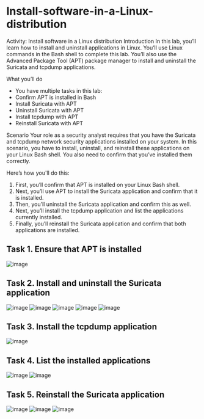 # Install-software-in-a-Linux-distribution

Activity: Install software in a Linux distribution
Introduction
In this lab, you’ll learn how to install and uninstall applications in Linux. You’ll use Linux commands in the Bash shell to complete this lab. You’ll also use the Advanced Package Tool (APT) package manager to install and uninstall the Suricata and tcpdump applications.

What you’ll do
 - You have multiple tasks in this lab:
 - Confirm APT is installed in Bash
 - Install Suricata with APT
 - Uninstall Suricata with APT
 - Install tcpdump with APT
 - Reinstall Suricata with APT

Scenario
Your role as a security analyst requires that you have the Suricata and tcpdump network security applications installed on your system.
In this scenario, you have to install, uninstall, and reinstall these applications on your Linux Bash shell. You also need to confirm that you’ve installed them correctly.

Here’s how you'll do this:
 1. First, you’ll confirm that APT is installed on your Linux Bash shell.
 2. Next, you’ll use APT to install the Suricata application and confirm that it is installed.
 3. Then, you’ll uninstall the Suricata application and confirm this as well.
 4. Next, you’ll install the tcpdump application and list the applications currently installed.
 5. Finally, you’ll reinstall the Suricata application and confirm that both applications are installed.

## Task 1. Ensure that APT is installed
![image](https://github.com/roulthegr8/Install-software-in-a-Linux-distribution/assets/90126847/4c510f30-441e-4b41-8d6a-1bbd4c42a043)

## Task 2. Install and uninstall the Suricata application
![image](https://github.com/roulthegr8/Install-software-in-a-Linux-distribution/assets/90126847/3ea013ae-d7dd-4b26-965e-6d6b38c55c74)
![image](https://github.com/roulthegr8/Install-software-in-a-Linux-distribution/assets/90126847/a9e5e872-fe32-41f4-859c-dd446ffdd93a)
![image](https://github.com/roulthegr8/Install-software-in-a-Linux-distribution/assets/90126847/0dfd3e04-3f5d-4953-b50a-0d68f4e881f3)
![image](https://github.com/roulthegr8/Install-software-in-a-Linux-distribution/assets/90126847/a7fb31a2-cb62-4b75-ba81-353962d7d7ce)
![image](https://github.com/roulthegr8/Install-software-in-a-Linux-distribution/assets/90126847/93e7d63c-eb1b-4c08-86aa-0639ee590a41)

## Task 3. Install the tcpdump application
![image](https://github.com/roulthegr8/Install-software-in-a-Linux-distribution/assets/90126847/4a4187c0-6aad-49e4-acba-204c1c191c79)

## Task 4. List the installed applications
![image](https://github.com/roulthegr8/Install-software-in-a-Linux-distribution/assets/90126847/c79bd6aa-c382-4162-8edc-a956983dd3ad)
![image](https://github.com/roulthegr8/Install-software-in-a-Linux-distribution/assets/90126847/73e1b500-9595-48b9-9bcd-0593bcbcd85e)

## Task 5. Reinstall the Suricata application
![image](https://github.com/roulthegr8/Install-software-in-a-Linux-distribution/assets/90126847/2908df6a-ff49-435f-980b-62de030087f4)
![image](https://github.com/roulthegr8/Install-software-in-a-Linux-distribution/assets/90126847/61854b41-53eb-4ddd-aaec-e018ffeac66f)
![image](https://github.com/roulthegr8/Install-software-in-a-Linux-distribution/assets/90126847/90fbb0d8-8cb1-47e6-98bf-6c7827c015f4)










 
